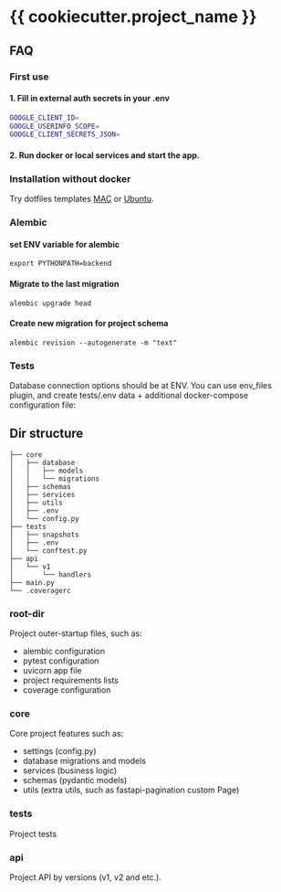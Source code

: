 # {{ cookiecutter.project_name }}

## FAQ

### First use

#### 1. Fill in external auth secrets in your **.env**
```bash
GOOGLE_CLIENT_ID=
GOOGLE_USERINFO_SCOPE=
GOOGLE_CLIENT_SECRETS_JSON=
```

#### 2. Run docker or local services and start the app.

### Installation without docker
Try dotfiles templates [MAC](https://github.com/devalv/mac_dotfiles) or [Ubuntu](https://github.com/devalv/ul_dotfiles).

### Alembic

#### set ENV variable for alembic
`export PYTHONPATH=backend`

#### Migrate to the last migration
`alembic upgrade head`

#### Create new migration for project schema
`alembic revision --autogenerate -m "text"`

### Tests
Database connection options should be at ENV. You can use env_files plugin, and create tests/.env data + additional docker-compose configuration file:

## Dir structure

```
├── core
│   ├── database
│   │   ├── models
│   │   └── migrations
│   ├── schemas
│   ├── services
│   ├── utils
│   ├── .env
│   └── config.py
├── tests
│   ├── snapshots
│   ├── .env
│   └── conftest.py
├── api
│   └── v1
│       └── handlers
├── main.py
└── .coveragerc
```

### root-dir
Project outer-startup files, such as:
* alembic configuration
* pytest configuration
* uvicorn app file
* project requirements lists
* coverage configuration

### core
Core project features such as:
* settings (config.py)
* database migrations and models
* services (business logic)
* schemas (pydantic models)
* utils (extra utils, such as fastapi-pagination custom Page)

### tests
Project tests

### api
Project API by versions (v1, v2 and etc.).
